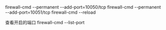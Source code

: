firewall-cmd  --permanent  --add-port=10050/tcp
firewall-cmd  --permanent  --add-port=10051/tcp
firewall-cmd  --reload

查看开启的端口
firewall-cmd  --list-port

